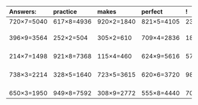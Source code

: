 | Answers: | practice | makes | perfect | ! |
| :--- | :--- | :--- | :--- | :--- |
| 720×7=5040 | 617×8=4936 | 920×2=1840 | 821×5=4105 | 233×4=932 | 
|   |   |   |   |   | 
|   |   |   |   |   | 
|   |   |   |   |   | 
| 396×9=3564 | 252×2=504 | 305×2=610 | 709×4=2836 | 186×9=1674 | 
|   |   |   |   |   | 
|   |   |   |   |   | 
|   |   |   |   |   | 
|   |   |   |   |   | 
| 214×7=1498 | 921×8=7368 | 115×4=460 | 624×9=5616 | 578×7=4046 | 
|   |   |   |   |   | 
|   |   |   |   |   | 
|   |   |   |   |   | 
|   |   |   |   |   | 
| 738×3=2214 | 328×5=1640 | 723×5=3615 | 620×6=3720 | 988×8=7904 | 
|   |   |   |   |   | 
|   |   |   |   |   | 
|   |   |   |   |   | 
|   |   |   |   |   | 
| 650×3=1950 | 949×8=7592 | 308×9=2772 | 555×8=4440 | 708×8=5664 | 
